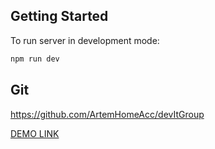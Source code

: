 ## Getting Started

To run server in development mode:

```bash
npm run dev
```

## Git

https://github.com/ArtemHomeAcc/devItGroup

[DEMO LINK](https://ArtemZakhar.github.io/react_todo-app/)
